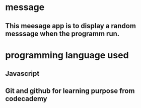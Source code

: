 # message
## This meesage app is to display a random messsage when the programm run.
# programming language used 
## Javascript
## Git and github for learning  purpose from codecademy
